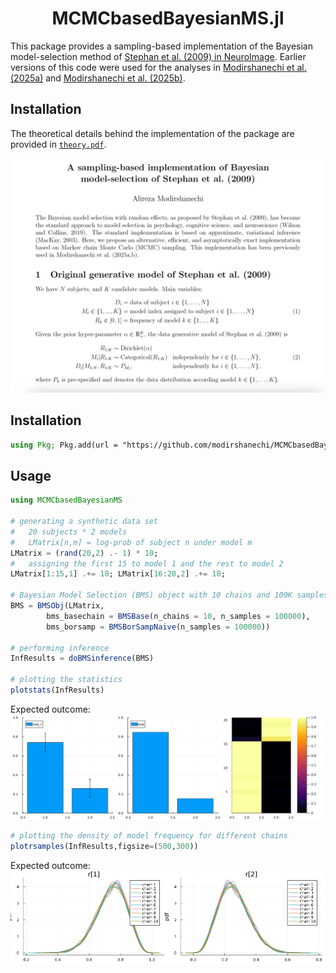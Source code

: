<div align="center">

# MCMCbasedBayesianMS.jl

</div>

This package provides a sampling-based implementation of the Bayesian model-selection method of [Stephan et al. (2009) in NeuroImage](https://doi.org/10.1016/j.neuroimage.2009.03.025). Earlier versions of this code were used for the analyses in [Modirshanechi et al. (2025a)](https://doi.org/10.1101/2022.07.05.498835) and [Modirshanechi et al. (2025b)](https://osf.io/preprints/psyarxiv/cnkyz_v2).


## Installation

The theoretical details behind the implementation of the package are provided in [`theory.pdf`](theory.pdf).

[![Preview](figs/theory.png)](theory.pdf)


## Installation

```julia
using Pkg; Pkg.add(url = "https://github.com/modirshanechi/MCMCbasedBayesianMS.jl.git")
```

## Usage

```julia
using MCMCbasedBayesianMS

# generating a synthetic data set
#   20 subjects * 2 models
#   LMatrix[n,m] = log-prob of subject n under model m
LMatrix = (rand(20,2) .- 1) * 10;
#   assigning the first 15 to model 1 and the rest to model 2
LMatrix[1:15,1] .+= 10; LMatrix[16:20,2] .+= 10; 

# Bayesian Model Selection (BMS) object with 10 chains and 100K samples per chain
BMS = BMSObj(LMatrix, 
        bms_basechain = BMSBase(n_chains = 10, n_samples = 100000),
        bms_borsamp = BMSBorSampNaive(n_samples = 100000))

# performing inference
InfResults = doBMSinference(BMS)

# plotting the statistics
plotstats(InfResults)
```
Expected outcome:
![PDF Preview](figs/statoutput.png)

```julia
# plotting the density of model frequency for different chains
plotrsamples(InfResults,figsize=(500,300))
```
Expected outcome:
![PDF Preview](figs/chainoutput.png)
